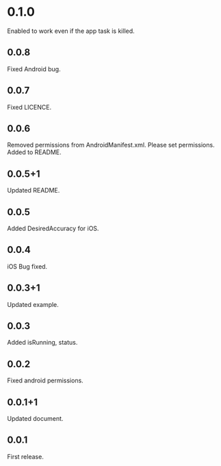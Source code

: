 # 0.1.0
Enabled to work even if the app task is killed.

## 0.0.8
Fixed Android bug.

## 0.0.7
Fixed LICENCE.

## 0.0.6
Removed permissions from AndroidManifest.xml. Please set permissions. Added to README.

## 0.0.5+1
Updated README.

## 0.0.5
Added DesiredAccuracy for iOS.

## 0.0.4
iOS Bug fixed.

## 0.0.3+1
Updated example.

## 0.0.3
Added isRunning, status.

## 0.0.2
Fixed android permissions.

## 0.0.1+1
Updated document.

## 0.0.1
First release.
